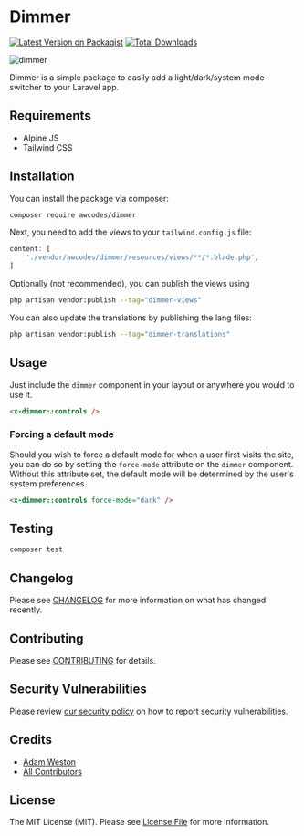 # Dimmer

[![Latest Version on Packagist](https://img.shields.io/packagist/v/awcodes/dimmer.svg?style=flat-square)](https://packagist.org/packages/awcodes/dimmer)
[![Total Downloads](https://img.shields.io/packagist/dt/awcodes/dimmer.svg?style=flat-square)](https://packagist.org/packages/awcodes/dimmer)

![dimmer](https://github.com/awcodes/dimmer/assets/3596800/88aeda63-7ad3-448c-b6d5-526c5620747f)

Dimmer is a simple package to easily add a light/dark/system mode switcher to your Laravel app.

## Requirements

- Alpine JS
- Tailwind CSS

## Installation

You can install the package via composer:

```bash
composer require awcodes/dimmer
```

Next, you need to add the views to your `tailwind.config.js` file:

```js
content: [
    './vendor/awcodes/dimmer/resources/views/**/*.blade.php',
]
```

Optionally (not recommended), you can publish the views using

```bash
php artisan vendor:publish --tag="dimmer-views"
```

You can also update the translations by publishing the lang files:

```bash
php artisan vendor:publish --tag="dimmer-translations"
```

## Usage

Just include the `dimmer` component in your layout or anywhere you would to use it.

```html
<x-dimmer::controls />
```

### Forcing a default mode

Should you wish to force a default mode for when a user first visits the site, you can do so by setting the `force-mode` attribute on the `dimmer` component. Without this attribute set, the default mode will be determined by the user's system preferences.

```html
<x-dimmer::controls force-mode="dark" />
```

## Testing

```bash
composer test
```

## Changelog

Please see [CHANGELOG](CHANGELOG.md) for more information on what has changed recently.

## Contributing

Please see [CONTRIBUTING](CONTRIBUTING.md) for details.

## Security Vulnerabilities

Please review [our security policy](../../security/policy) on how to report security vulnerabilities.

## Credits

- [Adam Weston](https://github.com/awcodes)
- [All Contributors](../../contributors)

## License

The MIT License (MIT). Please see [License File](LICENSE.md) for more information.
